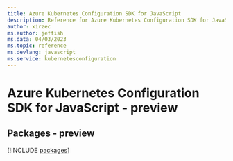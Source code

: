 ```yaml
---
title: Azure Kubernetes Configuration SDK for JavaScript
description: Reference for Azure Kubernetes Configuration SDK for JavaScript
author: xirzec
ms.author: jeffish
ms.data: 04/03/2023
ms.topic: reference
ms.devlang: javascript
ms.service: kubernetesconfiguration
---
```

# Azure Kubernetes Configuration SDK for JavaScript - preview
## Packages - preview
[!INCLUDE [packages](kubernetes-configuration-index.md)]